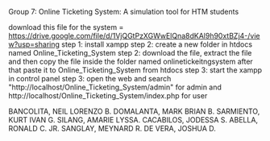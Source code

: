 Group 7: Online Ticketing System: A simulation tool for HTM students

download this file for the system = https://drive.google.com/file/d/1VjQGtPzXGWwElQna8dKAl9h90xtBZj4-/view?usp=sharing
step 1: install xampp
step 2: create a new folder in htdocs named Online_Ticketing_System
step 2: download the file, extract the file and then copy the file inside the folder named onlinetickeitngsystem after that paste it to Online_Ticketing_System from htdocs
step 3: start the xampp in control panel
step 3: open the web and search "http://localhost/Online_Ticketing_System/admin" for admin and  http://localhost/Online_Ticketing_System/index.php for user


BANCOLITA, NEIL LORENZO B. 
DOMALANTA, MARK BRIAN B.
SARMIENTO, KURT IVAN G.
SILANG, AMARIE LYSSA.
CACABILOS, JODESSA S.
ABELLA, RONALD C. JR.
SANGLAY, MEYNARD R.
DE VERA, JOSHUA D.
